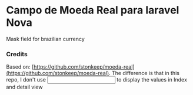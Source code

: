 # Campo de Moeda Real para laravel Nova

Mask field for brazilian currency

### Credits

Based on: [https://github.com/stonkeep/moeda-real](https://github.com/stonkeep/moeda-real).
The difference is that in this repo, I don't use <input> to display the values in Index and detail view